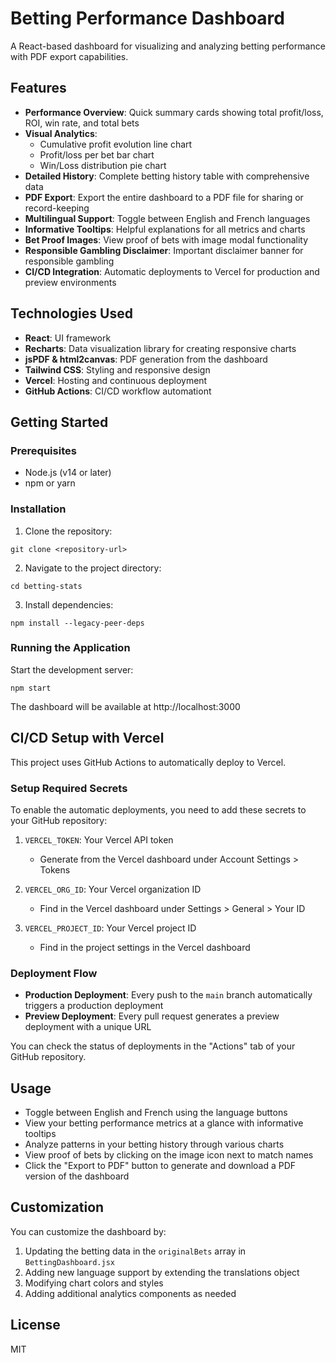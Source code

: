 # Betting Performance Dashboard

A React-based dashboard for visualizing and analyzing betting performance with PDF export capabilities.

## Features

- **Performance Overview**: Quick summary cards showing total profit/loss, ROI, win rate, and total bets
- **Visual Analytics**:
  - Cumulative profit evolution line chart
  - Profit/loss per bet bar chart
  - Win/Loss distribution pie chart
- **Detailed History**: Complete betting history table with comprehensive data
- **PDF Export**: Export the entire dashboard to a PDF file for sharing or record-keeping
- **Multilingual Support**: Toggle between English and French languages
- **Informative Tooltips**: Helpful explanations for all metrics and charts
- **Bet Proof Images**: View proof of bets with image modal functionality
- **Responsible Gambling Disclaimer**: Important disclaimer banner for responsible gambling
- **CI/CD Integration**: Automatic deployments to Vercel for production and preview environments

## Technologies Used

- **React**: UI framework
- **Recharts**: Data visualization library for creating responsive charts
- **jsPDF & html2canvas**: PDF generation from the dashboard
- **Tailwind CSS**: Styling and responsive design
- **Vercel**: Hosting and continuous deployment
- **GitHub Actions**: CI/CD workflow automationt

## Getting Started

### Prerequisites

- Node.js (v14 or later)
- npm or yarn

### Installation

1. Clone the repository:

```
git clone <repository-url>
```

2. Navigate to the project directory:

```
cd betting-stats
```

3. Install dependencies:

```
npm install --legacy-peer-deps
```

### Running the Application

Start the development server:

```
npm start
```

The dashboard will be available at http://localhost:3000

## CI/CD Setup with Vercel

This project uses GitHub Actions to automatically deploy to Vercel.

### Setup Required Secrets

To enable the automatic deployments, you need to add these secrets to your GitHub repository:

1. `VERCEL_TOKEN`: Your Vercel API token

   - Generate from the Vercel dashboard under Account Settings > Tokens

2. `VERCEL_ORG_ID`: Your Vercel organization ID

   - Find in the Vercel dashboard under Settings > General > Your ID

3. `VERCEL_PROJECT_ID`: Your Vercel project ID
   - Find in the project settings in the Vercel dashboard

### Deployment Flow

- **Production Deployment**: Every push to the `main` branch automatically triggers a production deployment
- **Preview Deployment**: Every pull request generates a preview deployment with a unique URL

You can check the status of deployments in the "Actions" tab of your GitHub repository.

## Usage

- Toggle between English and French using the language buttons
- View your betting performance metrics at a glance with informative tooltips
- Analyze patterns in your betting history through various charts
- View proof of bets by clicking on the image icon next to match names
- Click the "Export to PDF" button to generate and download a PDF version of the dashboard

## Customization

You can customize the dashboard by:

1. Updating the betting data in the `originalBets` array in `BettingDashboard.jsx`
2. Adding new language support by extending the translations object
3. Modifying chart colors and styles
4. Adding additional analytics components as needed

## License

MIT
